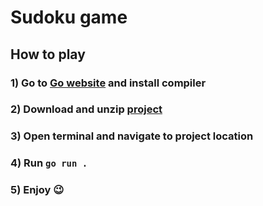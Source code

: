 # Sudoku game
## How to play
### 1) Go to [Go website](https://go.dev/doc/install) and install compiler
### 2) Download and unzip [project](https://github.com/Drakon4ik-Coder/SudokuGo)
### 3) Open terminal and navigate to project location
### 4) Run ```go run .```
### 5) Enjoy :wink:
